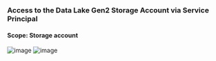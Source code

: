 ### Access to the Data Lake Gen2 Storage Account via Service Principal

#### Scope: Storage account

![image](https://github.com/user-attachments/assets/11884a08-6aff-42ef-ae6b-9bab31c0878e)
![image](https://github.com/user-attachments/assets/8ae955c3-cbd2-4180-93b0-d334c13831a5)
